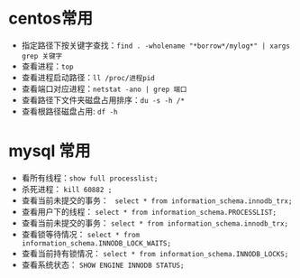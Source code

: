 # centos常用
- 指定路径下按关键字查找：`find . -wholename "*borrow*/mylog*" | xargs grep 关键字 `
- 查看进程：`top`
- 查看进程启动路径：`ll /proc/进程pid`
- 查看端口对应进程：`netstat -ano | grep 端口`
- 查看路径下文件夹磁盘占用排序：`du -s -h /*`
- 查看根路径磁盘占用: `df -h`


# mysql 常用

- 看所有线程：`show full processlist;`
- 杀死进程： `kill 60882 ;`
- 查看当前未提交的事务： ` select * from information_schema.innodb_trx;`
- 查看用户下的线程： `select * from information_schema.PROCESSLIST;`
- 查看当前未提交的事务： `select * from information_schema.innodb_trx;`
- 查看锁等待情况： `select * from information_schema.INNODB_LOCK_WAITS;`
- 查看当前持有锁情况： `select * from information_schema.INNODB_LOCKS;`
- 查看系统状态： `SHOW ENGINE INNODB STATUS;`
